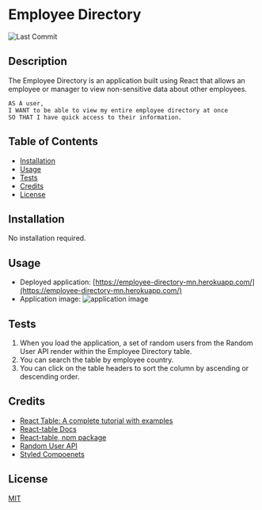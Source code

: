 # Employee Directory
![Last Commit](https://img.shields.io/github/last-commit/macz-norton/employee-directory)

## Description

The Employee Directory is an application built using React that allows an employee or manager to view non-sensitive data about other employees.

```
AS A user, 
I WANT to be able to view my entire employee directory at once 
SO THAT I have quick access to their information.
```

## Table of Contents

* [Installation](#installation)
* [Usage](#usage)
* [Tests](#tests)
* [Credits](#credits)
* [License](#license)

## Installation

No installation required.

## Usage

* Deployed application: [https://employee-directory-mn.herokuapp.com/](https://employee-directory-mn.herokuapp.com/)
* Application image: ![application image](https://user-images.githubusercontent.com/71162422/111056534-7e79a800-8434-11eb-955e-5022932b27fd.png)

## Tests

1. When you load the application, a set of random users from the Random User API render within the Employee Directory table.
2. You can search the table by employee country.
3. You can click on the table headers to sort the column by ascending or descending order.

## Credits

* [React Table: A complete tutorial with examples](https://blog.logrocket.com/complete-guide-building-smart-data-table-react/#whennot)
* [React-table Docs](https://react-table.tanstack.com/docs/examples/sorting)
* [React-table, npm package](https://www.npmjs.com/package/react-table)
* [Random User API](https://randomuser.me/)
* [Styled Compoenets](https://styled-components.com/docs/)

## License

[MIT](https://choosealicense.com/licenses/mit/)